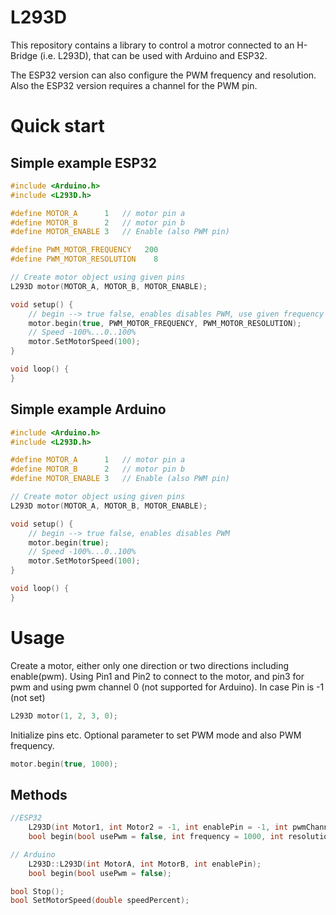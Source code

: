# L293D

This repository contains a library to control a motror connected to an H-Bridge (i.e. L293D), that can be used with Arduino and ESP32. 

The ESP32 version can also configure the PWM frequency and resolution.
Also the ESP32 version requires a channel for the PWM pin.

# Quick start

## Simple example ESP32


```c++
#include <Arduino.h>
#include <L293D.h>

#define MOTOR_A      1   // motor pin a
#define MOTOR_B      2   // motor pin b
#define MOTOR_ENABLE 3   // Enable (also PWM pin)

#define PWM_MOTOR_FREQUENCY   200
#define PWM_MOTOR_RESOLUTION    8

// Create motor object using given pins
L293D motor(MOTOR_A, MOTOR_B, MOTOR_ENABLE);

void setup() {  
    // begin --> true false, enables disables PWM, use given frequency and resolution
    motor.begin(true, PWM_MOTOR_FREQUENCY, PWM_MOTOR_RESOLUTION);
    // Speed -100%...0..100%
    motor.SetMotorSpeed(100);
}

void loop() {
}
```


## Simple example Arduino


```c++
#include <Arduino.h>
#include <L293D.h>

#define MOTOR_A      1   // motor pin a
#define MOTOR_B      2   // motor pin b
#define MOTOR_ENABLE 3   // Enable (also PWM pin)

// Create motor object using given pins
L293D motor(MOTOR_A, MOTOR_B, MOTOR_ENABLE);

void setup() {  
    // begin --> true false, enables disables PWM
    motor.begin(true);
    // Speed -100%...0..100%
    motor.SetMotorSpeed(100);
}

void loop() {
}
```

# Usage

Create a motor, either only one direction or two directions including enable(pwm).
Using Pin1 and Pin2 to connect to the motor, and pin3 for pwm and using pwm channel 0 (not supported for Arduino).
In case Pin is -1 (not set)

```c++
L293D motor(1, 2, 3, 0);
```

Initialize pins etc.
Optional parameter to set PWM mode and also PWM frequency.

```c++
motor.begin(true, 1000); 
```



## Methods

```c++
//ESP32
    L293D(int Motor1, int Motor2 = -1, int enablePin = -1, int pwmChannel = 0);
    bool begin(bool usePwm = false, int frequency = 1000, int resolution = 8);

// Arduino
    L293D::L293D(int MotorA, int MotorB, int enablePin);
    bool begin(bool usePwm = false);

bool Stop();
bool SetMotorSpeed(double speedPercent);
```